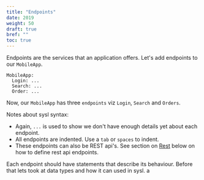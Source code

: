 ```yaml
---
title: "Endpoints"
date: 2019
weight: 50
draft: true
bref: ""
toc: true
---
```


Endpoints are the services that an application offers. Let's add endpoints to our `MobileApp`.
```
MobileApp:
  Login: ...
  Search: ...
  Order: ...
```
Now, our `MobileApp` has three `endpoints` viz `Login`, `Search` and `Orders`.

Notes about sysl syntax:
 * Again, `...` is used to show we don't have enough details yet about each endpoint.
 * All endpoints are indented. Use a `tab` or `spaces` to indent.
 * These endpoints can also be REST api's. See section on [Rest](#rest) below on how to define rest api endpoints.

Each endpoint should have statements that describe its behaviour. Before that lets took at data types and how it can used in sysl.
a